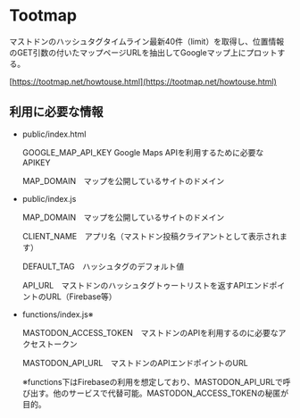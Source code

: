 # Tootmap
マストドンのハッシュタグタイムライン最新40件（limit）を取得し、位置情報のGET引数の付いたマップページURLを抽出してGoogleマップ上にプロットする。

[https://tootmap.net/howtouse.html](https://tootmap.net/howtouse.html)

## 利用に必要な情報

* public/index.html

  GOOGLE_MAP_API_KEY Google Maps APIを利用するために必要なAPIKEY

  MAP_DOMAIN　マップを公開しているサイトのドメイン

* public/index.js

  MAP_DOMAIN　マップを公開しているサイトのドメイン

  CLIENT_NAME　アプリ名（マストドン投稿クライアントとして表示されます）

  DEFAULT_TAG　ハッシュタグのデフォルト値

  API_URL　マストドンのハッシュタグトゥートリストを返すAPIエンドポイントのURL（Firebase等）

* functions/index.js※

  MASTODON_ACCESS_TOKEN　マストドンのAPIを利用するのに必要なアクセストークン

  MASTODON_API_URL　マストドンのAPIエンドポイントのURL

  ※functions下はFirebaseの利用を想定しており、MASTODON_API_URLで呼び出す。他のサービスで代替可能。MASTODON_ACCESS_TOKENの秘匿が目的。